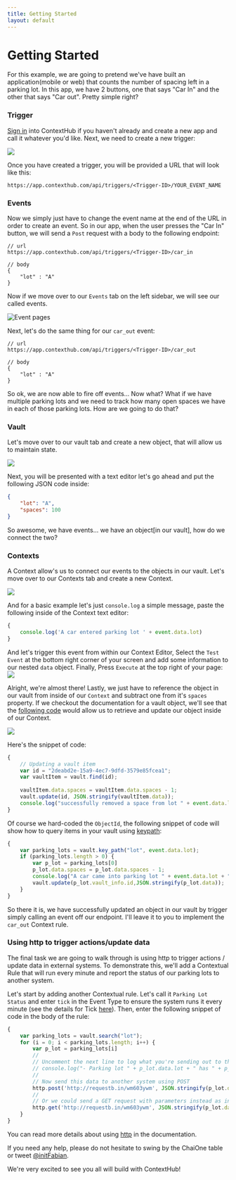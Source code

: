 ```yaml
---
title: Getting Started
layout: default
---
```


# Getting Started

For this example, we are going to pretend we've have built an application(mobile or web) that counts the number of spacing left in a parking lot. In this app, we have 2 buttons, one that says "Car In" and the other that says "Car out". Pretty simple right?

### Trigger
[Sign in](https://app.contexthub.com/users/sign_in) into ContextHub if you haven't already and create a new app and call it whatever you'd like. Next, we need to create a new trigger: 

![](../../img/gettingStarted/newTrigger.png)

Once you have created a trigger, you will be provided a URL that will look like this:
```
https://app.contexthub.com/api/triggers/<Trigger-ID>/YOUR_EVENT_NAME
```

### Events
Now we simply just have to change the event name at the end of the URL in order to create an event. So in our app, when the user presses the "Car In" button, we will send a `Post` request with a body to the following endpoint:

```
// url
https://app.contexthub.com/api/triggers/<Trigger-ID>/car_in

// body
{
	"lot" : "A"
}
```

Now if we move over to our `Events` tab on the left sidebar, we will see our called events.

![Event pages](../../img/gettingStarted/events.png)

Next, let's do the same thing for our `car_out` event:

```
// url
https://app.contexthub.com/api/triggers/<Trigger-ID>/car_out

// body
{
	"lot" : "A"
}
```

So ok, we are now able to fire off events... Now what? What if we have multiple parking lots and we need to track how many open spaces we have in each of those parking lots. How are we going to do that?

### Vault

Let's move over to our vault tab and create a new object, that will allow us to maintain state.

![](../../img/gettingStarted/Vault.png)

Next, you will be presented with a text editor let's go ahead and put the following JSON code inside:

```json
{
    "lot": "A",
    "spaces": 100
}
```

So awesome, we have events... we have an object[in our vault], how do we connect the two?


### Contexts

A Context allow's us to connect our events to the objects in our vault. Let's move over to our Contexts tab and create a new Context.

![](../../img/gettingStarted/ContextNew.png)

And for a basic example let's just `console.log` a simple message, paste the following inside of the Context text editor:

```javascript
{
    console.log('A car entered parking lot ' + event.data.lot)
}
```

And let's trigger this event from within our Context Editor, Select the `Test Event` at the bottom right corner of your screen and add some information to our nested `data` object. Finally, Press `Execute` at the top right of your page:
![](../../img/gettingStarted/ContextTestEvent.png)


Alright, we're almost there! Lastly, we just have to reference the object in our vault from inside of our `Context` and subtract one from it's `spaces` property. If we checkout the documentation for a vault object, we'll see that the [following code](https://chaione.github.io/docs/contextualengine/#vault-update) would allow us to retrieve and update our object inside of our Context.

![](../../img/gettingStarted/ContextVaultObject.png)

Here's the snippet of code:

```javascript
{
    // Updating a vault item
    var id = "2deabd2e-15a9-4ec7-9dfd-3579e85fcea1";
    var vaultItem = vault.find(id);
    
    vaultItem.data.spaces = vaultItem.data.spaces - 1;
    vault.update(id, JSON.stringify(vaultItem.data));
    console.log("successfully removed a space from lot " + event.data.lot)
}
```
Of course we hard-coded the `ObjectId`, the following snippet of code will show how to query items in your vault using [keypath](https://chaione.github.io/docs/contextualengine/#vault-keypath):

```javascript
{
    var parking_lots = vault.key_path("lot", event.data.lot);
    if (parking_lots.length > 0) {
        var p_lot = parking_lots[0]
        p_lot.data.spaces = p_lot.data.spaces - 1;
        console.log("A car came into parking lot " + event.data.lot + ", " + p_lot.data.spaces + " spaces remaining!")
        vault.update(p_lot.vault_info.id,JSON.stringify(p_lot.data));
    }
}
```

So there it is, we have successfully updated an object in our vault by trigger simply calling an event off our endpoint. I'll leave it to you to implement the `car_out` Context rule.

### Using http to trigger actions/update data

The final task we are going to walk through is using http to trigger actions / update data in external systems. To demonstrate this, we'll add a Contextual Rule that will run every minute and report the status of our parking lots to another system.

Let's start by adding another Contextual rule. Let's call it `Parking Lot Status` and enter `tick` in the Event Type to ensure the system runs it every minute (see the details for Tick [here](https://chaione.github.io/docs/contextualengine/#event-tick)). Then, enter the following snippet of code in the body of the rule:

```javascript
{
	var parking_lots = vault.search("lot");
	for (i = 0; i < parking_lots.length; i++) {
   	    var p_lot = parking_lots[i]
		//
		// Uncomment the next line to log what you're sending out to the console
		// console.log("- Parking lot " + p_lot.data.lot + " has " + p_lot.data.spaces + " spaces available")
		//
		// Now send this data to another system using POST
		http.post('http://requestb.in/wm603ywm', JSON.stringify(p_lot.data), JSON.stringify({"Content-Type":"application/json"}))
		//
		// Or we could send a GET request with parameters instead as in /wm603ywm?lot=A&spots_available=99
		http.get('http://requestb.in/wm603ywm', JSON.stringify(p_lot.data), JSON.stringify({"Content-Type":"application/json"}))
	}
}
```

You can read more details about using [http](https://chaione.github.io/docs/contextualengine/#http) in the documentation.

If you need any help, please do not hesitate to swing by the ChaiOne table or tweet [@initFabian](https://twitter.com/initFabian). 

We're very excited to see you all will build with ContextHub!
